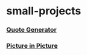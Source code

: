 # small-projects

### [Quote Generator](https://younissk.github.io/small-projects/quote-generator/index.html)
### [Picture in Picture](https://younissk.github.io/small-projects/picture-in-piicture/index.html)
